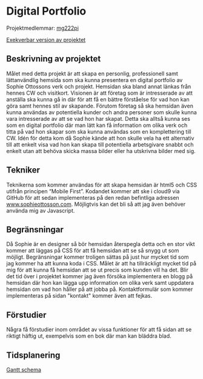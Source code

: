 # Digital Portfolio
Projektmedlemmar: 
[mg222pi](https://github.com/MarkusGirdland)

[Exekverbar version av projektet](https://c9.io/markusgirdland/digitalportfolio/workspace/Index.html)

## Beskrivning av projektet
Målet med detta projekt är att skapa en personlig, professionell samt lättanvändlig hemsida som ska kunna presentera en digital portfolio
av Sophie Ottossons verk och projekt. Hemsidan ska bland annat länkas från hennes CW och visitkort. Visionen är att företag som är intresserade
av att anställa ska kunna gå in där för att få en bättre förståelse för vad hon kan göra samt hennes stil av skapande. Förutom företag så ska hemsidan 
även kunna användas av potentiella kunder och andra personer som skulle kunna vara intresserade av att se vad hon har skapat. Detta ska alltså kunna 
ses som en digital portfolio där man lätt kan få information om olika verk och titta på vad hon skapar som ska kunna användas som en komplettering 
till CW. Idén för detta kom då Sophie kände att hon skulle vela ha ett alternativ till att enkelt visa vad hon kan skapa till potentiella arbetsgivare
snabbt och enkelt utan att behöva skicka massa bilder eller ha utskrivna bilder med sig.

## Tekniker
Teknikerna som kommer användas för att skapa hemsidan är html5 och CSS utifrån principen “Mobile First”. Kodandet kommer att ske i cloud9 via GitHub
för att sedan implementeras på den redan befintliga adressen www.sophieottosson.com. Möjligtvis kan det bli så att jag även behöver använda mig av 
Javascript.


## Begränsningar
Då Sophie är en designer så bör hemsidan återspegla detta och en stor vikt kommer att läggas på CSS för att få hemsidan att se så snygg ut som möjligt. 
Begränsningar kommer troligen sättas på just hur mycket tid som jag kommer ha att kunna koda i CSS. Målet är att ha tillräckligt mycket tid på mig för 
att kunna få hemsidan att se ut precis som kunden vill ha det. Blir det tid över i projektet kommer jag även försöka implementera en blogg på hemsidan 
där hon kan lägga upp information om olika verk samt uppdatera hemsidan om vad hon håller på att jobba på. Kontaktformulär som kommer implementeras på
sidan "kontakt" kommer även att fejkas.

## Förstudier
Några få förstudier inom området av vissa funktioner för att få sidan att se riktigt häftig ut, exempelvis som en bok där man kan bläddra blad.

## Tidsplanering
[Gantt schema](https://docs.google.com/spreadsheet/ccc?key=0AhKAs6j5MOGgdHdPbGF0QWtFZnp1V01JbEE3bXpoYkE&usp=sharing)

